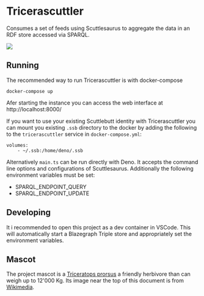 # Tricerascuttler

Consumes a set of feeds using Scuttlesaurus to aggregate the data in an RDF
store accessed via SPARQL.

![](https://upload.wikimedia.org/wikipedia/commons/thumb/e/ec/LA-Triceratops_mount-2.jpg/1280px-LA-Triceratops_mount-2.jpg)

## Running

The recommended way to run Tricerascuttler is with docker-compose

    docker-compose up

Afer starting the instance you can access the web interface at
http://localhost:8000/

If you want to use your existing Scuttlebutt identity with Tricerascuttler you
can mount you existing `.ssb` directory to the docker by adding the following to
the `tricerascuttler` service in `docker-compose.yml`:

```
volumes:
    - ~/.ssb:/home/deno/.ssb
```

Alternatively `main.ts` can be run directly with Deno. It accepts the command
line options and configurations of Scuttlesaurus. Additionally the following
environment variables must be set:

- SPARQL_ENDPOINT_QUERY
- SPARQL_ENDPOINT_UPDATE

## Developing

It i recommended to open this project as a dev container in VSCode. This will
automatically start a Blazegraph Triple store and appropriately set the
environment variables.

## Mascot

The project mascot is a
[Triceratops prorsus](https://synospecies.plazi.org/#Triceratops+prorsus) a
friendly herbivore than can weigh up to 12'000 Kg. Its image near the top of
this document is from
[Wikimedia](https://commons.wikimedia.org/wiki/File:LA-Triceratops_mount-1.jpg).
